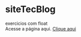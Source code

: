 # siteTecBlog
 exercicios com float<br>
 Acesse a página aqui. <a href="https://vivibraga.github.io/siteTecBlog/">Clique aqui</a>
